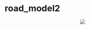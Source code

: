 road_model2
===========
<p align="center">
  <img src="http://i.minus.com/i9Wh2XR27VTBM.gif" />
</p>
